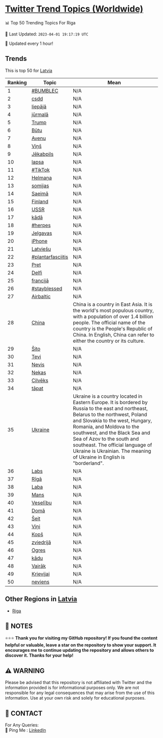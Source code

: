 [Twitter Trend Topics (Worldwide)](https://github.com/ErcinDedeoglu/Twitter-Trend-Topics)
==========


📊 Top 50 Trending Topics For Riga

📆 Last Updated: `2023-04-01 19:17:19 UTC`

🔧 Updated every 1 hour!


## Trends

This is top 50 for [Latvia](</Latvia>)

| Ranking | Topic | Mean |
| ------- | ------------ | ------------ |
| 1 | [#BUMBLEC](http://twitter.com/search?q=%23BUMBLEC) | N/A |
| 2 | [csdd](http://twitter.com/search?q=csdd) | N/A |
| 3 | [liepājā](http://twitter.com/search?q=liep%c4%81j%c4%81) | N/A |
| 4 | [jūrmalā](http://twitter.com/search?q=j%c5%abrmal%c4%81) | N/A |
| 5 | [Trump](http://twitter.com/search?q=Trump) | N/A |
| 6 | [Būtu](http://twitter.com/search?q=B%c5%abtu) | N/A |
| 7 | [Avenu](http://twitter.com/search?q=Avenu) | N/A |
| 8 | [Viņš](http://twitter.com/search?q=Vi%c5%86%c5%a1) | N/A |
| 9 | [Jēkabpils](http://twitter.com/search?q=J%c4%93kabpils) | N/A |
| 10 | [lapsa](http://twitter.com/search?q=lapsa) | N/A |
| 11 | [#TikTok](http://twitter.com/search?q=%23TikTok) | N/A |
| 12 | [Helmaņa](http://twitter.com/search?q=Helma%c5%86a) | N/A |
| 13 | [somijas](http://twitter.com/search?q=somijas) | N/A |
| 14 | [Saeimā](http://twitter.com/search?q=Saeim%c4%81) | N/A |
| 15 | [Finland](http://twitter.com/search?q=Finland) | N/A |
| 16 | [USSR](http://twitter.com/search?q=USSR) | N/A |
| 17 | [kādā](http://twitter.com/search?q=k%c4%81d%c4%81) | N/A |
| 18 | [#herpes](http://twitter.com/search?q=%23herpes) | N/A |
| 19 | [Jelgavas](http://twitter.com/search?q=Jelgavas) | N/A |
| 20 | [iPhone](http://twitter.com/search?q=iPhone) | N/A |
| 21 | [Latviešu](http://twitter.com/search?q=Latvie%c5%a1u) | N/A |
| 22 | [#plantarfasciitis](http://twitter.com/search?q=%23plantarfasciitis) | N/A |
| 23 | [Pret](http://twitter.com/search?q=Pret) | N/A |
| 24 | [Delfi](http://twitter.com/search?q=Delfi) | N/A |
| 25 | [francijā](http://twitter.com/search?q=francij%c4%81) | N/A |
| 26 | [#stayblessed](http://twitter.com/search?q=%23stayblessed) | N/A |
| 27 | [Airbaltic](http://twitter.com/search?q=Airbaltic) | N/A |
| 28 | [China](http://twitter.com/search?q=China) | China is a country in East Asia. It is the world's most populous country, with a population of over 1.4 billion people. The official name of the country is the People's Republic of China. In English, China can refer to either the country or its culture. |
| 29 | [Šito](http://twitter.com/search?q=%c5%a0ito) | N/A |
| 30 | [Tevi](http://twitter.com/search?q=Tevi) | N/A |
| 31 | [Nevis](http://twitter.com/search?q=Nevis) | N/A |
| 32 | [Nekas](http://twitter.com/search?q=Nekas) | N/A |
| 33 | [Cilvēks](http://twitter.com/search?q=Cilv%c4%93ks) | N/A |
| 34 | [tāpat](http://twitter.com/search?q=t%c4%81pat) | N/A |
| 35 | [Ukraine](http://twitter.com/search?q=Ukraine) | Ukraine is a country located in Eastern Europe. It is bordered by Russia to the east and northeast, Belarus to the northwest, Poland and Slovakia to the west, Hungary, Romania, and Moldova to the southwest, and the Black Sea and Sea of Azov to the south and southeast. The official language of Ukraine is Ukrainian. The meaning of Ukraine in English is "borderland". |
| 36 | [Labs](http://twitter.com/search?q=Labs) | N/A |
| 37 | [Rīgā](http://twitter.com/search?q=R%c4%abg%c4%81) | N/A |
| 38 | [Laba](http://twitter.com/search?q=Laba) | N/A |
| 39 | [Mans](http://twitter.com/search?q=Mans) | N/A |
| 40 | [Veselību](http://twitter.com/search?q=Vesel%c4%abbu) | N/A |
| 41 | [Domā](http://twitter.com/search?q=Dom%c4%81) | N/A |
| 42 | [Šeit](http://twitter.com/search?q=%c5%a0eit) | N/A |
| 43 | [Viņi](http://twitter.com/search?q=Vi%c5%86i) | N/A |
| 44 | [Kopš](http://twitter.com/search?q=Kop%c5%a1) | N/A |
| 45 | [zviedrijā](http://twitter.com/search?q=zviedrij%c4%81) | N/A |
| 46 | [Ogres](http://twitter.com/search?q=Ogres) | N/A |
| 47 | [kādu](http://twitter.com/search?q=k%c4%81du) | N/A |
| 48 | [Vairāk](http://twitter.com/search?q=Vair%c4%81k) | N/A |
| 49 | [Krievijai](http://twitter.com/search?q=Krievijai) | N/A |
| 50 | [neviens](http://twitter.com/search?q=neviens) | N/A |



## Other Regions in [Latvia](</Latvia>)

* [Riga](</Latvia/Riga.md>)



## 📝 NOTES

⭐⭐⭐ **Thank you for visiting my GitHub repository! If you found the content helpful or valuable, leave a star on the repository to show your support. It encourages me to continue updating the repository and allows others to discover it. Thanks for your help!**


## ⚠️ WARNING

Please be advised that this repository is not affiliated with Twitter and the information provided is for informational purposes only. We are not responsible for any legal consequences that may arise from the use of this information. Use at your own risk and solely for educational purposes.


## 📨 CONTACT

 For Any Queries:  
            🏓 Ping Me : [LinkedIn](https://www.linkedin.com/in/ercindedeoglu/)
